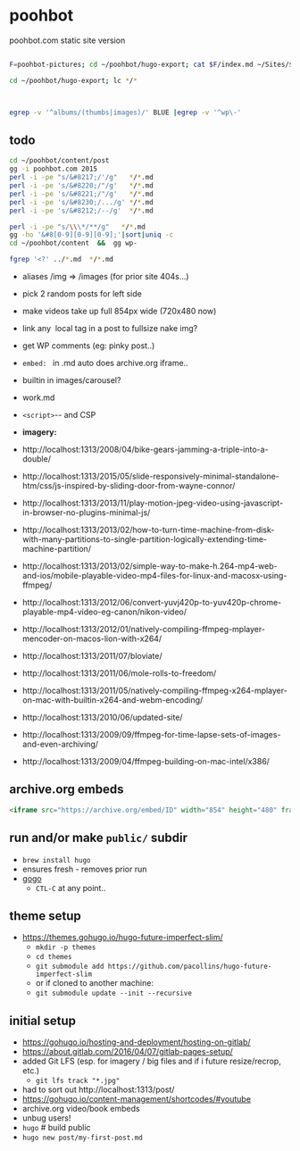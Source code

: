 # poohbot

poohbot.com static site version

```bash

F=poohbot-pictures; cd ~/poohbot/hugo-export; cat $F/index.md ~/Sites/$F.php |tee ../content/$F.md; rm -v $F/index.md ~/Sites/$F.php;  code ../content/$F.md

cd ~/poohbot/hugo-export; lc */*



egrep -v '^albums/(thumbs|images)/' BLUE |egrep -v '^wp\-'
```

## todo
```bash
cd ~/poohbot/content/post
gg -i poohbot.com 2015
perl -i -pe "s/&#8217;/'/g"   */*.md
perl -i -pe 's/&#8220;/"/g'   */*.md
perl -i -pe 's/&#8221;/"/g'   */*.md
perl -i -pe 's/&#8230;/.../g' */*.md
perl -i -pe 's/&#8212;/--/g'  */*.md

perl -i -pe "s/\\\*/**/g"   */*.md
gg -ho '&#8[0-9][0-9][0-9];'|sort|uniq -c
cd ~/poohbot/content  &&  gg wp-

fgrep '<?' ../*.md  */*.md
```
- aliases /img => /images    (for prior site 404s...)
- pick 2 random posts for left side
- make videos take up full 854px wide (720x480 now)
- link any <img> local tag in a post to fullsize nake img?
- get WP comments (eg: pinky post..)
- `embed: ` in .md auto does archive.org iframe..
- builtin in images/carousel?
- work.md
- `<script>`-- and CSP

- **imagery:**
- http://localhost:1313/2008/04/bike-gears-jamming-a-triple-into-a-double/

- http://localhost:1313/2015/05/slide-responsively-minimal-standalone-htm/css/js-inspired-by-sliding-door-from-wayne-connor/
- http://localhost:1313/2013/11/play-motion-jpeg-video-using-javascript-in-browser-no-plugins-minimal-js/
- http://localhost:1313/2013/02/how-to-turn-time-machine-from-disk-with-many-partitions-to-single-partition-logically-extending-time-machine-partition/
- http://localhost:1313/2013/02/simple-way-to-make-h.264-mp4-web-and-ios/mobile-playable-video-mp4-files-for-linux-and-macosx-using-ffmpeg/
- http://localhost:1313/2012/06/convert-yuvj420p-to-yuv420p-chrome-playable-mp4-video-eg-canon/nikon-video/
- http://localhost:1313/2012/01/natively-compiling-ffmpeg-mplayer-mencoder-on-macos-lion-with-x264/
- http://localhost:1313/2011/07/bloviate/
- http://localhost:1313/2011/06/mole-rolls-to-freedom/
- http://localhost:1313/2011/05/natively-compiling-ffmpeg-x264-mplayer-on-mac-with-builtin-x264-and-webm-encoding/
- http://localhost:1313/2010/06/updated-site/
- http://localhost:1313/2009/09/ffmpeg-for-time-lapse-sets-of-images-and-even-archiving/
- http://localhost:1313/2009/04/ffmpeg-building-on-mac-intel/x386/

## archive.org embeds
```html
<iframe src="https://archive.org/embed/ID" width="854" height="480" frameborder="0" webkitallowfullscreen="true" mozallowfullscreen="true" allowfullscreen></iframe>
```

## run and/or make `public/` subdir
- `brew install hugo`
- ensures fresh - removes prior run
- [gogo](gogo)
  - `CTL-C` at any point..


## theme setup
- https://themes.gohugo.io/hugo-future-imperfect-slim/
  - `mkdir -p themes`
  - `cd themes`
  - `git submodule add https://github.com/pacollins/hugo-future-imperfect-slim`
  - or if cloned to another machine:
  - `git submodule update --init --recursive`


## initial setup
- https://gohugo.io/hosting-and-deployment/hosting-on-gitlab/
- https://about.gitlab.com/2016/04/07/gitlab-pages-setup/
- added Git LFS (esp. for imagery / big files and if i future resize/recrop, etc.)
  - `git lfs track "*.jpg"`
- had to sort out http://localhost:1313/post/
- https://gohugo.io/content-management/shortcodes/#youtube
- archive.org video/book embeds
- unbug users!
- `hugo` # build public
- `hugo new post/my-first-post.md`

